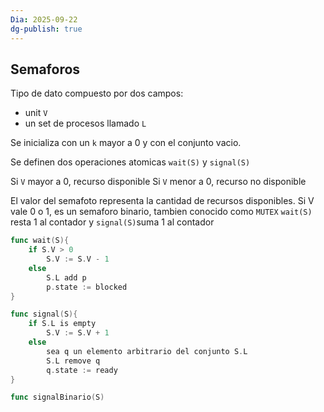 ```yaml
---
Dia: 2025-09-22
dg-publish: true
---
```

## Semaforos
Tipo de dato compuesto por dos campos:
- unit `V`
- un set de procesos llamado `L`

Se inicializa con un  `k` mayor a 0 y con el conjunto vacio. 

Se definen dos operaciones atomicas
`wait(S)` y `signal(S)`

Si `V` mayor a 0, recurso disponible 
Si `V` menor a 0, recurso no disponible

El valor del semafoto representa la cantidad de recursos disponibles. Si V vale 0 o 1, es un semaforo binario, tambien conocido como `MUTEX`
`wait(S)` resta 1 al contador y `signal(S)`suma 1 al contador


```go
func wait(S){
	if S.V > 0
		S.V := S.V - 1
	else
		S.L add p
		p.state := blocked
}

func signal(S){
	if S.L is empty
		S.V := S.V + 1
	else
		sea q un elemento arbitrario del conjunto S.L
		S.L remove q
		q.state := ready
}

func signalBinario(S)
```